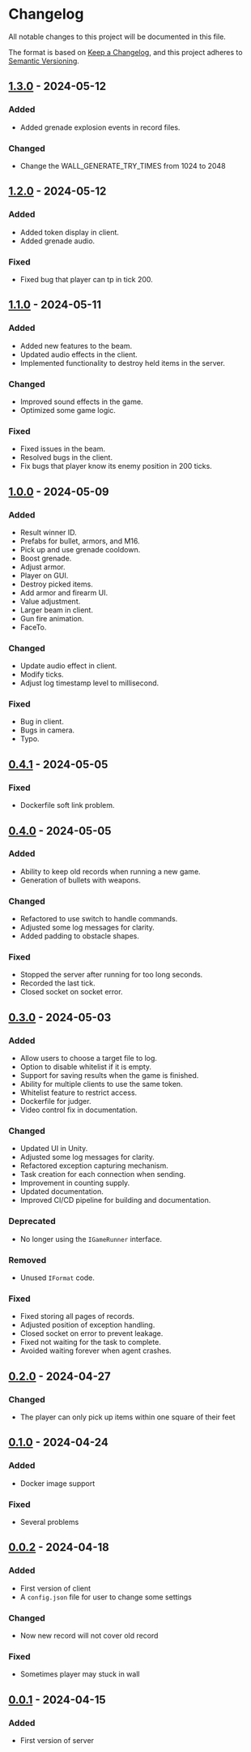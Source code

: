 # Changelog

All notable changes to this project will be documented in this file.

The format is based on [Keep a Changelog](https://keepachangelog.com/en/1.0.0/),
and this project adheres to [Semantic Versioning](https://semver.org/spec/v2.0.0.html).

## [1.3.0] - 2024-05-12

### Added

- Added grenade explosion events in record files.

### Changed

- Change the WALL_GENERATE_TRY_TIMES from 1024 to 2048

## [1.2.0] - 2024-05-12

### Added

- Added token display in client.
- Added grenade audio.

### Fixed

- Fixed bug that player can tp in tick 200.

## [1.1.0] - 2024-05-11

### Added

- Added new features to the beam.
- Updated audio effects in the client.
- Implemented functionality to destroy held items in the server.

### Changed

- Improved sound effects in the game.
- Optimized some game logic.

### Fixed

- Fixed issues in the beam.
- Resolved bugs in the client.
- Fix bugs that player know its enemy position in 200 ticks.

## [1.0.0] - 2024-05-09

### Added

- Result winner ID.
- Prefabs for bullet, armors, and M16.
- Pick up and use grenade cooldown.
- Boost grenade.
- Adjust armor.
- Player on GUI.
- Destroy picked items.
- Add armor and firearm UI.
- Value adjustment.
- Larger beam in client.
- Gun fire animation.
- FaceTo.

### Changed

- Update audio effect in client.
- Modify ticks.
- Adjust log timestamp level to millisecond.

### Fixed

- Bug in client.
- Bugs in camera.
- Typo.

## [0.4.1] - 2024-05-05

### Fixed

- Dockerfile soft link problem.

## [0.4.0] - 2024-05-05

### Added

- Ability to keep old records when running a new game.
- Generation of bullets with weapons.

### Changed

- Refactored to use switch to handle commands.
- Adjusted some log messages for clarity.
- Added padding to obstacle shapes.

### Fixed

- Stopped the server after running for too long seconds.
- Recorded the last tick.
- Closed socket on socket error.

## [0.3.0] - 2024-05-03

### Added

- Allow users to choose a target file to log.
- Option to disable whitelist if it is empty.
- Support for saving results when the game is finished.
- Ability for multiple clients to use the same token.
- Whitelist feature to restrict access.
- Dockerfile for judger.
- Video control fix in documentation.

### Changed

- Updated UI in Unity.
- Adjusted some log messages for clarity.
- Refactored exception capturing mechanism.
- Task creation for each connection when sending.
- Improvement in counting supply.
- Updated documentation.
- Improved CI/CD pipeline for building and documentation.

### Deprecated

- No longer using the `IGameRunner` interface.

### Removed

- Unused `IFormat` code.

### Fixed

- Fixed storing all pages of records.
- Adjusted position of exception handling.
- Closed socket on error to prevent leakage.
- Fixed not waiting for the task to complete.
- Avoided waiting forever when agent crashes.

## [0.2.0] - 2024-04-27

### Changed

- The player can only pick up items within one square of their feet

## [0.1.0] - 2024-04-24

### Added

- Docker image support

### Fixed

- Several problems

## [0.0.2] - 2024-04-18

### Added

- First version of client
- A `config.json` file for user to change some settings

### Changed

- Now new record will not cover old record

### Fixed

- Sometimes player may stuck in wall

## [0.0.1] - 2024-04-15

### Added

- First version of server

  [1.0.0]: https://github.com/Zhangyr2022/thuai-7/compare/v0.4.1...v1.0.0
  [0.4.1]: https://github.com/Zhangyr2022/thuai-7/compare/v0.4.0...v0.4.1
  [0.4.0]: https://github.com/Zhangyr2022/thuai-7/compare/v0.3.0...v0.4.0
  [0.3.0]: https://github.com/Zhangyr2022/thuai-7/compare/v0.2.0...v0.3.0
  [0.2.0]: https://github.com/Zhangyr2022/thuai-7/compare/v0.1.0...v0.2.0
  [0.1.0]: https://github.com/Zhangyr2022/thuai-7/compare/v0.0.2...v0.1.0
  [0.0.2]: https://github.com/Zhangyr2022/thuai-7/compare/v0.0.1...v0.0.2

[1.3.0]: https://github.com/Zhangyr2022/thuai-7/compare/v1.2.0...v1.3.0
[1.2.0]: https://github.com/Zhangyr2022/thuai-7/compare/v1.1.0...v1.2.0
[1.1.0]: https://github.com/Zhangyr2022/thuai-7/compare/v1.0.0...v1.1.0
[1.0.0]: https://github.com/Zhangyr2022/thuai-7/compare/v0.4.1...v1.0.0
[0.4.1]: https://github.com/Zhangyr2022/thuai-7/compare/v0.4.0...v0.4.1
[0.4.0]: https://github.com/Zhangyr2022/thuai-7/compare/v0.3.0...v0.4.0
[0.3.0]: https://github.com/Zhangyr2022/thuai-7/compare/v0.2.0...v0.3.0
[0.2.0]: https://github.com/Zhangyr2022/thuai-7/compare/v0.1.0...v0.2.0
[0.1.0]: https://github.com/Zhangyr2022/thuai-7/compare/v0.0.2...v0.1.0
[0.0.2]: https://github.com/Zhangyr2022/thuai-7/compare/v0.0.1...v0.0.2
[0.0.1]: https://github.com/Zhangyr2022/thuai-7/releases/tag/v0.0.1
